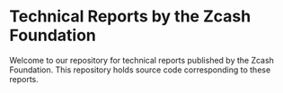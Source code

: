 # Technical Reports by the Zcash Foundation

Welcome to our repository for technical reports published by the Zcash
Foundation. This repository holds source code corresponding to these reports.

